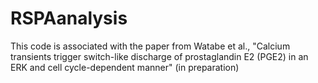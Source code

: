 # RSPAanalysis

This code is associated with the paper from Watabe et al., "Calcium transients trigger switch-like discharge of prostaglandin E2 (PGE2) in an ERK and cell cycle-dependent manner" (in preparation)
